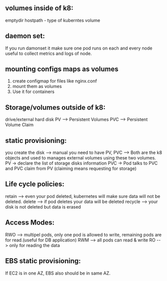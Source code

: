 
volumes inside of k8:
------------

emptydir
hostpath - type of kuberntes volume 

daemon set:
----------
If you run damonset it make sure one pod runs on each and every node
useful to collect metrics and logs of node.

mounting configs maps as volumes
--------------------------
1. create configmap for files like nginx.conf
2. mount them as volumes
3. Use it for containers


Storage/volumes outside of k8:
----------------------------
drive/external hard disk
PV --> Persistent Volumes
PVC --> Persistent Volume Claim

static provisioning:
--------------------
you create the disk  --> manual
you need to have PV, PVC --> Both are the k8 objects and used  to manages external volumes using these two volumes.
PV -> declare the list of storage disks information
PVC -> Pod talks to PVC and PVC claim from PV (claiming means requesting for storage)

Life cycle policies:
---------------------
retain --> even your pod deleted, kubernetes will make sure data will not be deleted.
delete --> if pod deletes your data will be deleted
recycle --> your disk is not deleted but data is erased

Access Modes:
-----------------
RWO --> multipel pods, only one pod is allowed to write, remaining pods are for read.(useful for DB application)
RWM --> all pods can read & write
RO  --> only for reading the data

EBS static provisioning:
----------------------
If EC2 is in one AZ, EBS also should be in same AZ.










